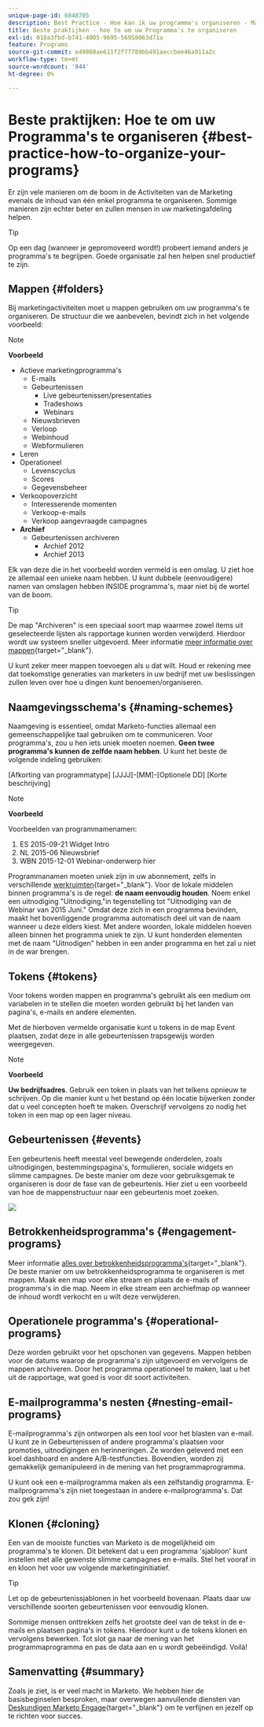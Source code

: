 ```yaml
---
unique-page-id: 6848705
description: Best Practice - Hoe kan ik uw programma's organiseren - Marketo Docs - Productdocumentatie
title: Beste praktijken - hoe te om uw Programma's te organiseren
exl-id: 018a3fbd-b741-4005-9695-56958063d71a
feature: Programs
source-git-commit: e49860ae611f2f77789bb491aeccbee46a911a2c
workflow-type: tm+mt
source-wordcount: '844'
ht-degree: 0%

---
```


# Beste praktijken: Hoe te om uw Programma&#39;s te organiseren {#best-practice-how-to-organize-your-programs}

Er zijn vele manieren om de boom in de Activiteiten van de Marketing evenals de inhoud van één enkel programma te organiseren. Sommige manieren zijn echter beter en zullen mensen in uw marketingafdeling helpen.

>[!TIP]
>
>Op een dag (wanneer je gepromoveerd wordt!) probeert iemand anders je programma&#39;s te begrijpen. Goede organisatie zal hen helpen snel productief te zijn.

## Mappen {#folders}

Bij marketingactiviteiten moet u mappen gebruiken om uw programma&#39;s te organiseren. De structuur die we aanbevelen, bevindt zich in het volgende voorbeeld:

>[!NOTE]
>
>**Voorbeeld**
>
>* Actieve marketingprogramma&#39;s
>   * E-mails
>   * Gebeurtenissen
>      * Live gebeurtenissen/presentaties
>      * Tradeshows
>      * Webinars
>   * Nieuwsbrieven
>   * Verloop
>   * Webinhoud
>   * Webformulieren
>* Leren
>* Operationeel
>   * Levenscyclus
>   * Scores
>   * Gegevensbeheer
>* Verkoopoverzicht
>   * Interesserende momenten
>   * Verkoop-e-mails
>   * Verkoop aangevraagde campagnes
>* **Archief**
>   * Gebeurtenissen archiveren
>      * Archief 2012
>      * Archief 2013

Elk van deze die in het voorbeeld worden vermeld is een omslag. U ziet hoe ze allemaal een unieke naam hebben. U kunt dubbele (eenvoudigere) namen van omslagen hebben INSIDE programma&#39;s, maar niet bij de wortel van de boom.

>[!TIP]
>
>De map &quot;Archiveren&quot; is een speciaal soort map waarmee zowel items uit geselecteerde lijsten als rapportage kunnen worden verwijderd. Hierdoor wordt uw systeem sneller uitgevoerd. Meer informatie [meer informatie over mappen](/help/marketo/product-docs/core-marketo-concepts/miscellaneous/understanding-folders.md){target="_blank"}.

U kunt zeker meer mappen toevoegen als u dat wilt. Houd er rekening mee dat toekomstige generaties van marketers in uw bedrijf met uw beslissingen zullen leven over hoe u dingen kunt benoemen/organiseren.

## Naamgevingsschema&#39;s {#naming-schemes}

Naamgeving is essentieel, omdat Marketo-functies allemaal een gemeenschappelijke taal gebruiken om te communiceren. Voor programma&#39;s, zou u hen iets uniek moeten noemen. **Geen twee programma&#39;s kunnen de zelfde naam hebben**. U kunt het beste de volgende indeling gebruiken:

[Afkorting van programmatype] [JJJJ]-[MM]-[Optionele DD] [Korte beschrijving]

>[!NOTE]
>
>**Voorbeeld**
>
>Voorbeelden van programmamenamen:
>
>1. ES 2015-09-21 Widget Intro
>1. NL 2015-06 Nieuwsbrief
>1. WBN 2015-12-01 Webinar-onderwerp hier

Programmanamen moeten uniek zijn in uw abonnement, zelfs in verschillende [werkruimten](/help/marketo/product-docs/administration/workspaces-and-person-partitions/understanding-workspaces-and-person-partitions.md){target="_blank"}.  Voor de lokale middelen binnen programma&#39;s is de regel: **de naam eenvoudig houden**. Noem enkel een uitnodiging &quot;Uitnodiging,&quot;in tegenstelling tot &quot;Uitnodiging van de Webinar van 2015 Juni.&quot; Omdat deze zich in een programma bevinden, maakt het bovenliggende programma automatisch deel uit van de naam wanneer u deze elders kiest. Met andere woorden, lokale middelen hoeven alleen binnen het programma uniek te zijn. U kunt honderden elementen met de naam &quot;Uitnodigen&quot; hebben in een ander programma en het zal u niet in de war brengen.

## Tokens {#tokens}

Voor tokens worden mappen en programma&#39;s gebruikt als een medium om variabelen in te stellen die moeten worden gebruikt bij het landen van pagina&#39;s, e-mails en andere elementen.

Met de hierboven vermelde organisatie kunt u tokens in de map Event plaatsen, zodat deze in alle gebeurtenissen trapsgewijs worden weergegeven.

>[!NOTE]
>
>**Voorbeeld**
>
>**Uw bedrijfsadres**. Gebruik een token in plaats van het telkens opnieuw te schrijven. Op die manier kunt u het bestand op één locatie bijwerken zonder dat u veel concepten hoeft te maken. Overschrijf vervolgens zo nodig het token in een map op een lager niveau.

## Gebeurtenissen {#events}

Een gebeurtenis heeft meestal veel bewegende onderdelen, zoals uitnodigingen, bestemmingspagina&#39;s, formulieren, sociale widgets en slimme campagnes. De beste manier om deze voor gebruiksgemak te organiseren is door de fase van de gebeurtenis. Hier ziet u een voorbeeld van hoe de mappenstructuur naar een gebeurtenis moet zoeken.

![](assets/capture.png)

## Betrokkenheidsprogramma&#39;s {#engagement-programs}

Meer informatie [alles over betrokkenheidsprogramma&#39;s](/help/marketo/product-docs/email-marketing/drip-nurturing/creating-an-engagement-program/understanding-engagement-programs.md){target="_blank"}. De beste manier om uw betrokkenheidsprogramma te organiseren is met mappen. Maak een map voor elke stream en plaats de e-mails of programma&#39;s in die map. Neem in elke stream een archiefmap op wanneer de inhoud wordt verkocht en u wilt deze verwijderen.

## Operationele programma&#39;s {#operational-programs}

Deze worden gebruikt voor het opschonen van gegevens. Mappen hebben voor de datums waarop de programma&#39;s zijn uitgevoerd en vervolgens de mappen archiveren. Door het programma operationeel te maken, laat u het uit de rapportage, wat goed is voor dit soort activiteiten.

## E-mailprogramma&#39;s nesten {#nesting-email-programs}

E-mailprogramma&#39;s zijn ontworpen als een tool voor het blasten van e-mail. U kunt ze in Gebeurtenissen of andere programma&#39;s plaatsen voor promoties, uitnodigingen en herinneringen. Ze worden geleverd met een koel dashboard en andere A/B-testfuncties. Bovendien, worden zij gemakkelijk gemanipuleerd in de mening van het programmaprogramma.

U kunt ook een e-mailprogramma maken als een zelfstandig programma. E-mailprogramma&#39;s zijn niet toegestaan in andere e-mailprogramma&#39;s. Dat zou gek zijn!

## Klonen {#cloning}

Een van de mooiste functies van Marketo is de mogelijkheid om programma&#39;s te klonen. Dit betekent dat u een programma &#39;sjabloon&#39; kunt instellen met alle gewenste slimme campagnes en e-mails. Stel het vooraf in en kloon het voor uw volgende marketinginitiatief.

>[!TIP]
>
>Let op de gebeurtenissjablonen in het voorbeeld bovenaan. Plaats daar uw verschillende soorten gebeurtenissen voor eenvoudig klonen.

Sommige mensen onttrekken zelfs het grootste deel van de tekst in de e-mails en plaatsen pagina&#39;s in tokens. Hierdoor kunt u de tokens klonen en vervolgens bewerken. Tot slot ga naar de mening van het programmaprogramma en pas de data aan en u wordt gebeëindigd. Voilà!

## Samenvatting {#summary}

Zoals je ziet, is er veel macht in Marketo. We hebben hier de basisbeginselen besproken, maar overwegen aanvullende diensten van [Deskundigen Marketo Engage](https://business.adobe.com/products/marketo/services-support.html){target="_blank"} om te verfijnen en jezelf op te richten voor succes.
